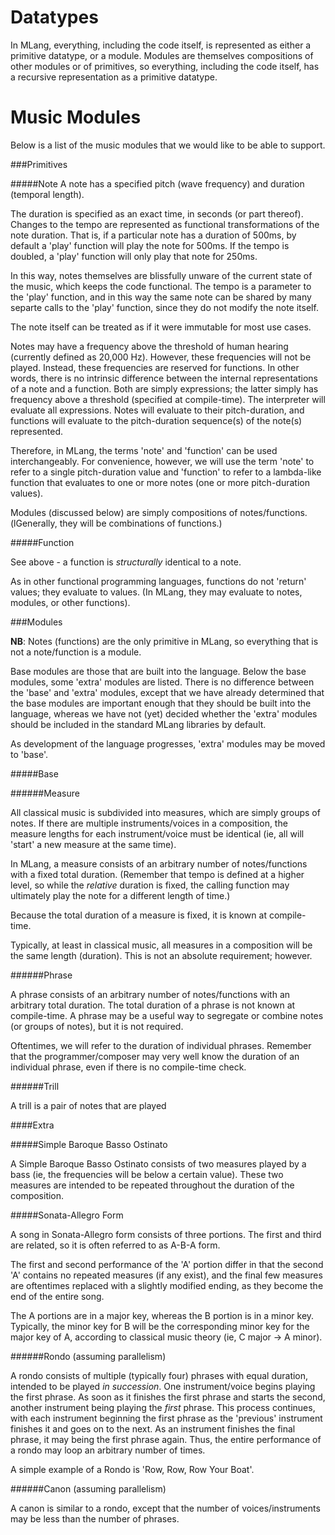 Datatypes
========

In MLang, everything, including the code itself, is represented as either a primitive datatype, or a module. Modules are themselves compositions of other modules or of primitives, so everything, including the code itself, has a recursive representation as a primitive datatype.



Music Modules
========

Below is a list of the music modules that we would like to be able to support.

###Primitives

#####Note
A note has a specified pitch (wave frequency) and duration (temporal length). 

The duration is specified as an exact time, in seconds (or part thereof). Changes to the tempo are represented as functional transformations of the note duration. That is, if a particular note has a duration of 500ms, by default a 'play' function will play the note for 500ms. If the tempo is doubled, a 'play' function will only play that note for 250ms.

In this way, notes themselves are blissfully unware of the current state of the music, which keeps the code functional. The tempo is a parameter to the 'play' function, and in this way the same note can be shared by many separte calls to the 'play' function, since they do not modify the note itself.

The note itself can be treated as if it were immutable for most use cases. 

Notes may have a frequency above the threshold of human hearing (currently defined as 20,000 Hz). However, these frequencies will not be played. Instead, these frequencies are reserved for functions. In other words, there is no intrinsic difference between the internal representations of a note and a function. Both are simply expressions; the latter simply has frequency above a threshold (specified at compile-time). The interpreter will evaluate all expressions. Notes will evaluate to their pitch-duration, and functions will evaluate to the pitch-duration sequence(s) of the note(s) represented.


Therefore, in MLang, the terms 'note' and 'function' can be used interchangeably. For convenience, however, we will use the term 'note' to refer to a single pitch-duration value and 'function' to refer to a lambda-like function that evaluates to one or more notes (one or more pitch-duration values). 


Modules (discussed below) are simply compositions of notes/functions. (lGenerally, they will be combinations of functions.)


#####Function

See above - a function is *structurally* identical to a note.


As in other functional programming languages, functions do not 'return' values; they evaluate to values. (In MLang, they may evaluate to notes, modules, or other functions).





###Modules

**NB**: Notes (functions) are the only primitive in MLang, so everything that is not a note/function is a module.

Base modules are those that are built into the language. Below the base modules, some 'extra' modules are listed. There is no difference between the 'base' and 'extra' modules, except that we have already determined that the base modules are important enough that they should be built into the language, whereas we have not (yet) decided whether the 'extra' modules should be included in the standard MLang libraries by default.

As development of the language progresses, 'extra' modules may be moved to 'base'. 

#####Base

######Measure

All classical music is subdivided into measures, which are simply groups of notes. If there are multiple instruments/voices in a composition, the measure lengths for each instrument/voice must be identical (ie, all will 'start' a new measure at the same time).

In MLang, a measure consists of an arbitrary number of notes/functions with a fixed total duration. (Remember that tempo is defined at a higher level, so while the *relative* duration is fixed, the calling function may ultimately play the note for a different length of time.)

Because the total duration of a measure is fixed, it is known at compile-time.

Typically, at least in classical music, all measures in a composition will be the same length (duration). This is not an absolute requirement; however.


######Phrase

A phrase consists of an arbitrary number of notes/functions with an arbitrary total duration. The total duration of a phrase is not known at compile-time. A phrase may be a useful way to segregate or combine notes (or groups of notes), but it is not required.

Oftentimes, we will refer to the duration of individual phrases. Remember that the programmer/composer may very well know the duration of an individual phrase, even if there is no compile-time check. 

######Trill

A trill is a pair of notes that are played


####Extra

#####Simple Baroque Basso Ostinato

A Simple Baroque Basso Ostinato consists of two measures played by a bass (ie, the frequencies will be below a certain value). These two measures are intended to be repeated throughout the duration of the composition.

#####Sonata-Allegro Form

A song in Sonata-Allegro form consists of three portions. The first and third are related, so it is often referred to as A-B-A form. 

The first and second performance of the 'A' portion differ in that the second 'A' contains no repeated measures (if any exist), and the final few measures are oftentimes replaced with a slightly modified ending, as they become the end of the entire song.

The A portions are in a major key, whereas the B portion is in a minor key. Typically, the minor key for B will be the corresponding minor key for the major key of A, according to classical music theory (ie, C major -> A minor).


######Rondo (assuming parallelism)

A rondo consists of multiple (typically four) phrases with equal duration, intended to be played *in succession*. One instrument/voice begins playing the first phrase. As soon as it finishes the first phrase and starts the second, another instrument being playing the *first* phrase. This process continues, with each instrument beginning the first phrase as the 'previous' instrument finishes it and goes on to the next. As an instrument finishes the final phrase, it may being the first phrase again. Thus, the entire performance of a rondo may loop an arbitrary number of times.

A simple example of a Rondo is 'Row, Row, Row Your Boat'. 

######Canon (assuming parallelism)

A canon is similar to a rondo, except that the number of voices/instruments  may be less than the number of phrases.




